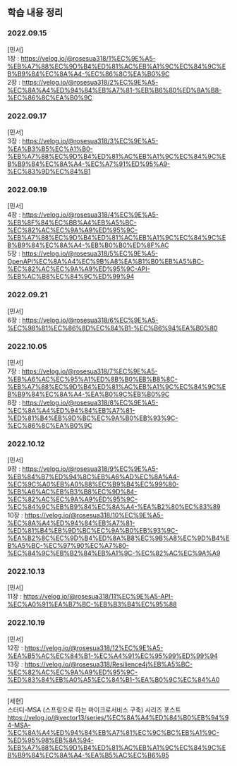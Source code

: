 ## 학습 내용 정리

### 2022.09.15
[민서] <br>
1장 : https://velog.io/@rosesua318/1%EC%9E%A5-%EB%A7%88%EC%9D%B4%ED%81%AC%EB%A1%9C%EC%84%9C%EB%B9%84%EC%8A%A4-%EC%86%8C%EA%B0%9C <br>
2장 : https://velog.io/@rosesua318/2%EC%9E%A5-%EC%8A%A4%ED%94%84%EB%A7%81-%EB%B6%80%ED%8A%B8-%EC%86%8C%EA%B0%9C

### 2022.09.17
[민서] <br>
3장 : https://velog.io/@rosesua318/3%EC%9E%A5-%EA%B3%B5%EC%A1%B0-%EB%A7%88%EC%9D%B4%ED%81%AC%EB%A1%9C%EC%84%9C%EB%B9%84%EC%8A%A4-%EC%A7%91%ED%95%A9-%EC%83%9D%EC%84%B1 <br>

### 2022.09.19
[민서] <br>
4장 : https://velog.io/@rosesua318/4%EC%9E%A5-%EB%8F%84%EC%BB%A4%EB%A5%BC-%EC%82%AC%EC%9A%A9%ED%95%9C-%EB%A7%88%EC%9D%B4%ED%81%AC%EB%A1%9C%EC%84%9C%EB%B9%84%EC%8A%A4-%EB%B0%B0%ED%8F%AC <br>
5장 : https://velog.io/@rosesua318/5%EC%9E%A5-OpenAPI%EC%8A%A4%EC%9B%A8%EA%B1%B0%EB%A5%BC-%EC%82%AC%EC%9A%A9%ED%95%9C-API-%EB%AC%B8%EC%84%9C%ED%99%94 <br>

### 2022.09.21
[민서] <br>
6장 : https://velog.io/@rosesua318/6%EC%9E%A5-%EC%98%81%EC%86%8D%EC%84%B1-%EC%B6%94%EA%B0%80 <br>

### 2022.10.05
[민서] <br>
7장 : https://velog.io/@rosesua318/7%EC%9E%A5-%EB%A6%AC%EC%95%A1%ED%8B%B0%EB%B8%8C-%EB%A7%88%EC%9D%B4%ED%81%AC%EB%A1%9C%EC%84%9C%EB%B9%84%EC%8A%A4-%EA%B0%9C%EB%B0%9C <br>
8장 : https://velog.io/@rosesua318/8%EC%9E%A5-%EC%8A%A4%ED%94%84%EB%A7%81-%ED%81%B4%EB%9D%BC%EC%9A%B0%EB%93%9C-%EC%86%8C%EA%B0%9C <br>

### 2022.10.12
[민서] <br>
9장 : https://velog.io/@rosesua318/9%EC%9E%A5-%EB%84%B7%ED%94%8C%EB%A6%AD%EC%8A%A4-%EC%9C%A0%EB%A0%88%EC%B9%B4%EC%99%80-%EB%A6%AC%EB%B3%B8%EC%9D%84-%EC%82%AC%EC%9A%A9%ED%95%9C-%EC%84%9C%EB%B9%84%EC%8A%A4-%EA%B2%80%EC%83%89 <br>
10장 : https://velog.io/@rosesua318/10%EC%9E%A5-%EC%8A%A4%ED%94%84%EB%A7%81-%ED%81%B4%EB%9D%BC%EC%9A%B0%EB%93%9C-%EA%B2%8C%EC%9D%B4%ED%8A%B8%EC%9B%A8%EC%9D%B4%EB%A5%BC-%EC%97%90%EC%A7%80-%EC%84%9C%EB%B2%84%EB%A1%9C-%EC%82%AC%EC%9A%A9 <br>

### 2022.10.13
[민서] <br>
11장 : https://velog.io/@rosesua318/11%EC%9E%A5-API-%EC%A0%91%EA%B7%BC-%EB%B3%B4%EC%95%88 <br>

### 2022.10.19
[민서] <br>
12장 : https://velog.io/@rosesua318/12%EC%9E%A5-%EA%B5%AC%EC%84%B1-%EC%A4%91%EC%95%99%ED%99%94 <br>
13장 : https://velog.io/@rosesua318/Resilience4j%EB%A5%BC-%EC%82%AC%EC%9A%A9%ED%95%9C-%ED%83%84%EB%A0%A5%EC%84%B1-%EA%B0%9C%EC%84%A0 <br>

---
[세현] <br> 
스터디-MSA (스프링으로 하는 마이크로서비스 구축) 시리즈 포스트 <br> 
https://velog.io/@vector13/series/%EC%8A%A4%ED%84%B0%EB%94%94-MSA-%EC%8A%A4%ED%94%84%EB%A7%81%EC%9C%BC%EB%A1%9C-%ED%95%98%EB%8A%94-%EB%A7%88%EC%9D%B4%ED%81%AC%EB%A1%9C%EC%84%9C%EB%B9%84%EC%8A%A4-%EA%B5%AC%EC%B6%95
